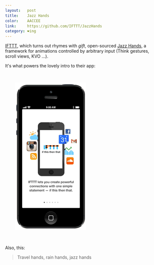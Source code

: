 ```yaml
---
layout:   post
title:    Jazz Hands
color:    AACCEE
link:     https://github.com/IFTTT/JazzHands
category: ❤ing
---
```


[IFTTT], which turns out rhymes with _gift_, open-sourced
[Jazz Hands][jazzhands], a framework for animations controlled by arbitrary
input (Think gestures, scroll views, KVO …).

It's what powers the lovely intro to their app:

<div class="img-wrapper">
    <img style="padding: 2rem;" src='/img/ifttt-intro.gif' alt='The IFTTT app into' />
</div>

Also, this:

<div class="embed" data-url="http://www.youtube.com/watch?v=xuPSIbABYVU">
    
</div>

> Travel hands, rain hands, jazz hands

[IFTTT]: https://ifttt.com
[jazzhands]: https://github.com/IFTTT/JazzHands
